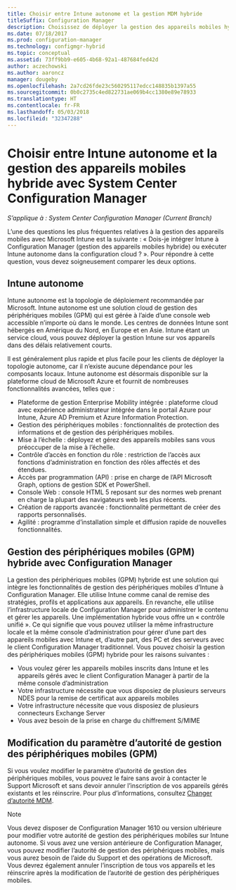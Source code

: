 ```yaml
---
title: Choisir entre Intune autonome et la gestion MDM hybride
titleSuffix: Configuration Manager
description: Choisissez de déployer la gestion des appareils mobiles hybride avec Intune et Configuration Manager ou d’exécuter Intune de façon autonome.
ms.date: 07/18/2017
ms.prod: configuration-manager
ms.technology: configmgr-hybrid
ms.topic: conceptual
ms.assetid: 73ff9bb9-e605-4b68-92a1-487684fed42d
author: aczechowski
ms.author: aaroncz
manager: dougeby
ms.openlocfilehash: 2a7cd26fde23c560295117edcc148835b1397a55
ms.sourcegitcommit: 0b0c2735c4ed822731ae069b4cc1380e89e78933
ms.translationtype: HT
ms.contentlocale: fr-FR
ms.lasthandoff: 05/03/2018
ms.locfileid: "32347288"
---
```

# <a name="choose-between-microsoft-intune-standalone-and-hybrid-mobile-device-management-with-system-center-configuration-manager"></a>Choisir entre Intune autonome et la gestion des appareils mobiles hybride avec System Center Configuration Manager

*S’applique à : System Center Configuration Manager (Current Branch)*

L’une des questions les plus fréquentes relatives à la gestion des appareils mobiles avec Microsoft Intune est la suivante : « Dois-je intégrer Intune à Configuration Manager (gestion des appareils mobiles hybride) ou exécuter Intune autonome dans la configuration cloud ? ». Pour répondre à cette question, vous devez soigneusement comparer les deux options.
 
## <a name="intune-standalone"></a>Intune autonome
Intune autonome est la topologie de déploiement recommandée par Microsoft. Intune autonome est une solution cloud de gestion des périphériques mobiles (GPM) qui est gérée à l’aide d’une console web accessible n’importe où dans le monde. Les centres de données Intune sont hébergés en Amérique du Nord, en Europe et en Asie. Intune étant un service cloud, vous pouvez déployer la gestion Intune sur vos appareils dans des délais relativement courts.

Il est généralement plus rapide et plus facile pour les clients de déployer la topologie autonome, car il n’existe aucune dépendance pour les composants locaux. Intune autonome est désormais disponible sur la plateforme cloud de Microsoft Azure et fournit de nombreuses fonctionnalités avancées, telles que :
- Plateforme de gestion Enterprise Mobility intégrée : plateforme cloud avec expérience administrateur intégrée dans le portail Azure pour Intune, Azure AD Premium et Azure Information Protection.
- Gestion des périphériques mobiles : fonctionnalités de protection des informations et de gestion des périphériques mobiles.
- Mise à l’échelle : déployez et gérez des appareils mobiles sans vous préoccuper de la mise à l’échelle.
- Contrôle d’accès en fonction du rôle : restriction de l’accès aux fonctions d’administration en fonction des rôles affectés et des étendues.
- Accès par programmation (API) : prise en charge de l’API Microsoft Graph, options de gestion SDK et PowerShell.
- Console Web : console HTML 5 reposant sur des normes web prenant en charge la plupart des navigateurs web les plus récents.
- Création de rapports avancée : fonctionnalité permettant de créer des rapports personnalisés.
- Agilité : programme d’installation simple et diffusion rapide de nouvelles fonctionnalités.


## <a name="hybrid-mdm-with-configuration-manager"></a>Gestion des périphériques mobiles (GPM) hybride avec Configuration Manager
La gestion des périphériques mobiles (GPM) hybride est une solution qui intègre les fonctionnalités de gestion des périphériques mobiles d’Intune à Configuration Manager. Elle utilise Intune comme canal de remise des stratégies, profils et applications aux appareils. En revanche, elle utilise l’infrastructure locale de Configuration Manager pour administrer le contenu et gérer les appareils. Une implémentation hybride vous offre un « contrôle unifié ».  Ce qui signifie que vous pouvez utiliser la même infrastructure locale et la même console d’administration pour gérer d’une part des appareils mobiles avec Intune et, d’autre part, des PC et des serveurs avec le client Configuration Manager traditionnel. Vous pouvez choisir la gestion des périphériques mobiles (GPM) hybride pour les raisons suivantes :  
- Vous voulez gérer les appareils mobiles inscrits dans Intune et les appareils gérés avec le client Configuration Manager à partir de la même console d’administration
- Votre infrastructure nécessite que vous disposiez de plusieurs serveurs NDES pour la remise de certificat aux appareils mobiles
- Votre infrastructure nécessite que vous disposiez de plusieurs connecteurs Exchange Server
- Vous avez besoin de la prise en charge du chiffrement S/MIME


## <a name="changing-the-mdm-authority-setting"></a>Modification du paramètre d’autorité de gestion des périphériques mobiles (GPM)
Si vous voulez modifier le paramètre d’autorité de gestion des périphériques mobiles, vous pouvez le faire sans avoir à contacter le Support Microsoft et sans devoir annuler l’inscription de vos appareils gérés existants et les réinscrire. Pour plus d’informations, consultez [Changer d’autorité MDM](../deploy-use/change-mdm-authority.md).

> [!NOTE]    
> Vous devez disposer de Configuration Manager 1610 ou version ultérieure pour modifier votre autorité de gestion des périphériques mobiles sur Intune autonome. Si vous avez une version antérieure de Configuration Manager, vous pouvez modifier l’autorité de gestion des périphériques mobiles, mais vous aurez besoin de l’aide du Support et des opérations de Microsoft. Vous devrez également annuler l’inscription de tous vos appareils et les réinscrire après la modification de l’autorité de gestion des périphériques mobiles.  
